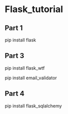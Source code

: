 # Flask_tutorial

## Part 1
pip install flask

## Part 3
pip install flask_wtf

pip install email_validator

## Part 4
pip install flask_sqlalchemy
